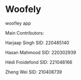 # Woofely
 woofley app

 Main Contributors:

Harjaap Singh 
SID: 220485140


Hasan Mahmood
SID: 220302939


Hédi Froidefond
SID: 221048166


Zheng Wei 
SID: 210408739
